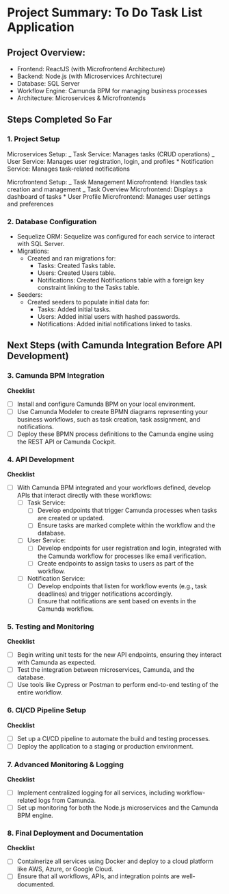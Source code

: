 # Project Summary: To Do Task List Application

## Project Overview:

- Frontend: ReactJS (with Microfrontend Architecture)
- Backend: Node.js (with Microservices Architecture)
- Database: SQL Server
- Workflow Engine: Camunda BPM for managing business processes
- Architecture: Microservices & Microfrontends

## Steps Completed So Far

### 1. Project Setup

Microservices Setup:
_ Task Service: Manages tasks (CRUD operations)
_ User Service: Manages user registration, login, and profiles \* Notification Service: Manages task-related notifications

Microfrontend Setup:
_ Task Management Microfrontend: Handles task creation and management
_ Task Overview Microfrontend: Displays a dashboard of tasks \* User Profile Microfrontend: Manages user settings and preferences

### 2. Database Configuration

- Sequelize ORM: Sequelize was configured for each service to interact with SQL Server.
- Migrations:
  - Created and ran migrations for:
    - Tasks: Created Tasks table.
    - Users: Created Users table.
    - Notifications: Created Notifications table with a foreign key constraint linking to the Tasks table.
- Seeders:
  - Created seeders to populate initial data for:
    - Tasks: Added initial tasks.
    - Users: Added initial users with hashed passwords.
    - Notifications: Added initial notifications linked to tasks.

## Next Steps (with Camunda Integration Before API Development)

### 3. Camunda BPM Integration

**Checklist**

- [ ] Install and configure Camunda BPM on your local environment.
- [ ] Use Camunda Modeler to create BPMN diagrams representing your business workflows, such as task creation, task assignment, and notifications.
- [ ] Deploy these BPMN process definitions to the Camunda engine using the REST API or Camunda Cockpit.

### 4. API Development

**Checklist**

- [ ] With Camunda BPM integrated and your workflows defined, develop APIs that interact directly with these workflows:
  - [ ] Task Service:
    - [ ] Develop endpoints that trigger Camunda processes when tasks are created or updated.
    - [ ] Ensure tasks are marked complete within the workflow and the database.
  - [ ] User Service:
    - [ ] Develop endpoints for user registration and login, integrated with the Camunda workflow for processes like email verification.
    - [ ] Create endpoints to assign tasks to users as part of the workflow.
  - [ ] Notification Service:
    - [ ] Develop endpoints that listen for workflow events (e.g., task deadlines) and trigger notifications accordingly.
    - [ ] Ensure that notifications are sent based on events in the Camunda workflow.

### 5. Testing and Monitoring

**Checklist**

- [ ] Begin writing unit tests for the new API endpoints, ensuring they interact with Camunda as expected.
- [ ] Test the integration between microservices, Camunda, and the database.
- [ ] Use tools like Cypress or Postman to perform end-to-end testing of the entire workflow.

### 6. CI/CD Pipeline Setup

**Checklist**

- [ ] Set up a CI/CD pipeline to automate the build and testing processes.
- [ ] Deploy the application to a staging or production environment.

### 7. Advanced Monitoring & Logging

**Checklist**

- [ ] Implement centralized logging for all services, including workflow-related logs from Camunda.
- [ ] Set up monitoring for both the Node.js microservices and the Camunda BPM engine.

### 8. Final Deployment and Documentation

**Checklist**

- [ ] Containerize all services using Docker and deploy to a cloud platform like AWS, Azure, or Google Cloud.
- [ ] Ensure that all workflows, APIs, and integration points are well-documented.
